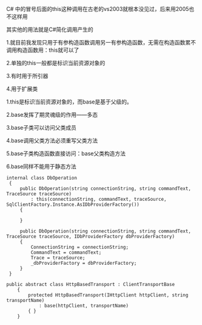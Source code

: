 C\# 中的冒号后面的this这种调用在古老的vs2003就根本没见过，后来用2005也不这样用

  
其实他的用法就是C\#简化调用产生的

1.就目前我发现只用于有参构造函数调用另一有参构造函数，无需在构造函数累不调用构造函数用：this就可以了

2.单独的this一般都是标识当前资源对象的

3.有时用于所引器

4.用于扩展类

1.this是标识当前资源对象的，而base是基于父级的。

2.base发挥了期灵魂级的作用——多态

3.base子类可以访问父类成员

4.base调用父类方法必须重写父类方法

5.base子类构造函数直接访问：base父类构造方法

6.base同样不能用于静态方法

```
internal class DbOperation  
 {  
     public DbOperation(string connectionString, string commandText, TraceSource traceSource)  
         : this(connectionString, commandText, traceSource, SqlClientFactory.Instance.AsIDbProviderFactory())  
     {  
           
     }  
  
     public DbOperation(string connectionString, string commandText, TraceSource traceSource, IDbProviderFactory dbProviderFactory)  
     {  
         ConnectionString = connectionString;  
         CommandText = commandText;  
         Trace = traceSource;  
         _dbProviderFactory = dbProviderFactory;  
     }  
 }  
```



```
public abstract class HttpBasedTransport : ClientTransportBase  
    {  
        protected HttpBasedTransport(IHttpClient httpClient, string transportName)  
            : base(httpClient, transportName)  
        { }  
    } 
```



